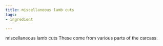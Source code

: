 ```yaml
---
title: miscellaneous lamb cuts
tags:
- ingredient

---
```

miscellaneous lamb cuts These come from various parts of the carcass.

